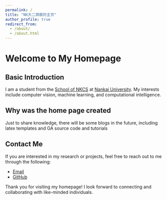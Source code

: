```yaml
---
permalink: /
title: "NK大二蒟蒻的主页"
author_profile: true
redirect_from: 
  - /about/
  - /about.html
---
```


# Welcome to My Homepage

## Basic Introduction
I am a student from the [School of NKCS](https://cc.nankai.edu.cn/) at [Nankai University](http://www.nankai.edu.cn/main.htm). My interests include computer vision, machine learning, and computational intelligence.

## Why was the home page created
Just to share knowledge, there will be some blogs in the future, including latex templates and GA source code and tutorials
## Contact Me
If you are interested in my research or projects, feel free to reach out to me through the following:
- [Email](mailto:2310428@mail.nankai.edu.cn)
- [GitHub](https://github.com/IWITRIE)

Thank you for visiting my homepage! I look forward to connecting and collaborating with like-minded individuals.
